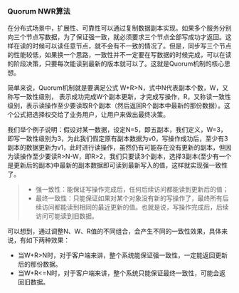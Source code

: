 ### Quorum NWR算法
在分布式场景中，扩展性、可靠性可以通过复制数据副本实现。如果多个服务分别向三个节点写数据，为了保证强一致，就必须要求三个节点全部写成功才返回。这样在读的时候可以读任意节点，就不会有不一致的情况了。但是，同步写三个节点的性能较低，如果换一个思路，一致性并不一定要在写数据的时候完成，可以在读的阶段决策，只要每次能读到最新的版本就可以了。这就是Quorum机制的核心思想。

简单来说，Quorum机制就是要满足公式 W+R>N，式中N代表副本个数，W，又称写一致性级别， 表示成功完成W个副本更新，才完成写操作，R，又称读一致性级别，表示读操作至少要读取R个副本（然后返回R个副本中最新的那份数据）。这个公式把选择权交给了业务用户，让用户来做出最终决策。

我们举个例子说明：假设对某一数据，设定N=5，即五副本，我们定义，W=3，即写一致性级别为3，为此我们假定原有副本数据为v0，写操作成功后，至少有3副本的数据更新为v1，此时进行读操作，虽然仍有可能存在没有更新的副本，但因为读操作至少要读R>N-W，即R>2，我们只要读3个副本，选择3副本(至少有一个是更新后的副本)中最新的副本数据即可读到最新写入的值，这样就实现强一致性了。

>- 强一致性：能保证写操作完成后，任何后续访问都能读到更新后的值；
>- 最终一致性：只能保证如果对某个对象没有新的写操作了，最终所有后续访问都能读到相同的最近更新的值。也就是说，写操作完成后，后续访问可能读到旧数据。

可以想到，通过调整N、W、R值的不同组合，会产生不同的一致性效果，具体来说，有如下两种效果：
- 当W+R>N时，对于客户端来讲，整个系统能保证强一致性，一定能返回更新后的那份数据。
- 当W+R<=N时，对于客户端来讲，整个系统只能保证最终一致性，可能会返回旧数据。
